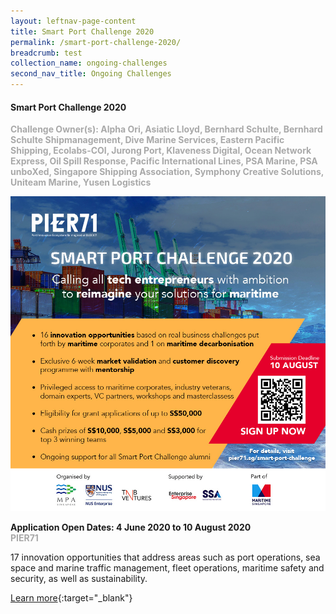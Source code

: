 ```yaml
---
layout: leftnav-page-content
title: Smart Port Challenge 2020
permalink: /smart-port-challenge-2020/
breadcrumb: test
collection_name: ongoing-challenges
second_nav_title: Ongoing Challenges
---
```


#### Smart Port Challenge 2020

<font color="#a9a9a9"><b>Challenge Owner(s): Alpha Ori, Asiatic Lloyd, Bernhard Schulte, Bernhard Schulte Shipmanagement, Dive Marine Services, Eastern Pacific Shipping, Ecolabs-COI, Jurong Port, Klaveness Digital, Ocean Network Express, Oil Spill Response, Pacific International Lines, PSA Marine, PSA unboXed, Singapore Shipping Association, Symphony Creative Solutions, Uniteam Marine, Yusen Logistics</b></font>

[![1](/images/ongoing-challenges/SPC2020.jpg)](https://pier71.sg/smart-port-challenge/smart-port-challenge-2020/innovation-opportunities)

**Application Open Dates: 4 June 2020 to 10 August 2020**<br>
<font color=" #a9a9a9"><b>PIER71</b></font>

17 innovation opportunities that address areas such as port operations, sea space and marine traffic management, fleet operations, maritime safety and security, as well as sustainability.

[Learn more](https://pier71.sg/smart-port-challenge/smart-port-challenge-2020/innovation-opportunities){:target="_blank"}
